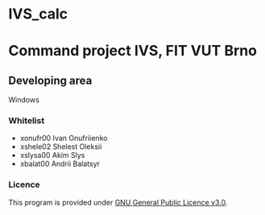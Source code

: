 # IVS_calc
# Command project IVS, FIT VUT Brno

## Developing area

Windows

### Whitelist

- xonufr00 Ivan Onufriienko
- xshele02 Shelest Oleksii
- xslysa00 Akim Slys
- xbalat00 Andrii Balatsyr 

### Licence

This program is provided under [GNU General Public Licence v3.0](LICENCE).
